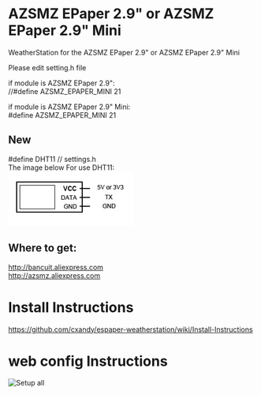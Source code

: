 # AZSMZ EPaper 2.9" or AZSMZ EPaper 2.9" Mini

WeatherStation for the AZSMZ EPaper 2.9" or AZSMZ EPaper 2.9" Mini

Please edit setting.h file

if module is AZSMZ EPaper 2.9":    
//#define AZSMZ_EPAPER_MINI   21  

if module is AZSMZ EPaper 2.9" Mini:    
#define AZSMZ_EPAPER_MINI   21  

## New
#define DHT11   // settings.h    
The image below For use DHT11:      
![AZSMZ EPAPER 2.9](resources/DHT11-WIRE.jpg)

## Where to get:
   http://bancuit.aliexpress.com     
   http://azsmz.aliexpress.com      


# Install Instructions
https://github.com/cxandy/espaper-weatherstation/wiki/Install-Instructions

# web config Instructions

![Setup all](resources/setup-all.jpg)

